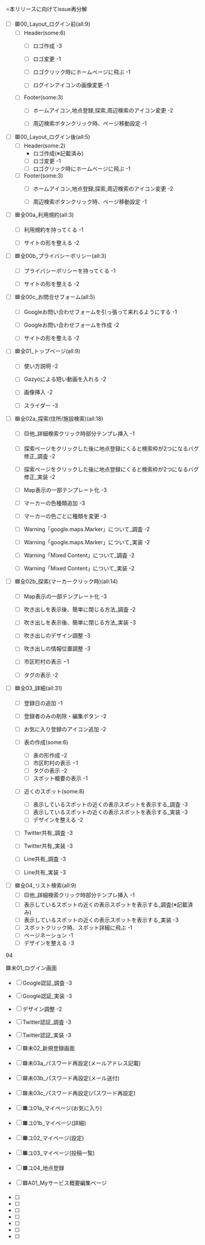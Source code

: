 ⭐️本リリースに向けてissue再分解
- [ ] 🟥00_Layout_ログイン前(all:9)
  - [ ] Header(some:6)
    - [ ] ロゴ作成 -3
    - [ ] ロゴ変更 -1
    - [ ] ロゴクリック時にホームページに飛ぶ -1
    - [ ] ログインアイコンの画像変更 -1

 
  - [ ] Footer(some:3)
    - [ ] ホームアイコン,地点登録,探索,周辺検索のアイコン変更 -2
    - [ ] 周辺検索ボタンクリック時、ページ移動設定 -1


- [ ] 🟥00_Layout_ログイン後(all:5)
  - [ ] Header(some:2)
    - ロゴ作成(※記載済み)
    - [ ] ロゴ変更 -1
    - [ ] ロゴクリック時にホームページに飛ぶ -1

  - [ ] Footer(some:3)
    - [ ] ホームアイコン,地点登録,探索,周辺検索のアイコン変更 -2
    - [ ] 周辺検索ボタンクリック時、ページ移動設定 -1


- [ ] 🟦全00a_利用規約(all:3)
  - [ ] 利用規約を持ってくる -1
  - [ ] サイトの形を整える -2


- [ ] 🟦全00b_プライバシーポリシー(all:3)
  - [ ] プライバシーポリシーを持ってくる -1
  - [ ] サイトの形を整える -2


- [ ] 🟦全00c_お問合せフォーム(all:5)
  - [ ] Googleお問い合わせフォームを引っ張って来れるようにする -1
  - [ ] Googleお問い合わせフォームを作成 -2
  - [ ] サイトの形を整える -2


- [ ] 🟦全01_トップページ(all:9)
  - [ ] 使い方説明 -2
  - [ ] Gazyoによる短い動画を入れる -2
  - [ ] 画像挿入 -2
  - [ ] スライダー -3


- [ ] 🟦全02a_探索(住所/施設検索)(all:18)
  - [ ] 🟨他_詳細検索クリック時部分テンプレ挿入 -1
  - [ ] 探索ページをクリックした後に地点登録にくると検索枠が2つになるバグ修正_調査 -2
  - [ ] 探索ページをクリックした後に地点登録にくると検索枠が2つになるバグ修正_実装 -2
  - [ ] Map表示の一部テンプレート化 -3
  - [ ] マーカーの色種類追加 -3
  - [ ] マーカーの色ごとに種類を変更 -3
  - [ ] Warning「google.maps.Marker」について_調査 -2 
  - [ ] Warning「google.maps.Marker」について_実装 -2
  - [ ] Warning「Mixed Content」について_調査 -2
  - [ ] Warning「Mixed Content」について_実装 -2


- [ ] 🟦全02b_探索(マーカークリック時)(all:14)
  - [ ] Map表示の一部テンプレート化 -3
  - [ ] 吹き出しを表示後、簡単に閉じる方法_調査 -2
  - [ ] 吹き出しを表示後、簡単に閉じる方法_実装 -3
  - [ ] 吹き出しのデザイン調整 -3
  - [ ] 吹き出しの情報位置調整 -3  
  - [ ] 市区町村の表示 −1
  - [ ] タグの表示 -2


- [ ] 🟦全03_詳細(all:31)
  - [ ] 登録日の追加 -1
  - [ ] 登録者のみの削除・編集ボタン -2
  - [ ] お気に入り登録のアイコン追加 -2
  - [ ] 表の作成(some:6)
    - [ ] 表の形作成 -2
    - [ ] 市区町村の表示 −1
    - [ ] タグの表示 -2
    - [ ] スポット概要の表示 -1
  - [ ] 近くのスポット(some:8)
    - [ ] 表示しているスポットの近くの表示スポットを表示する_調査 -3
    - [ ] 表示しているスポットの近くの表示スポットを表示する_実装 -3
    - [ ] デザインを整える -2
  - [ ] Twitter共有_調査 -3
  - [ ] Twitter共有_実装 -3
  - [ ] Line共有_調査 -3
  - [ ] Line共有_実装 -3


- [ ] 🟦全04_リスト検索(all:9)
  - [ ] 🟨他_詳細検索クリック時部分テンプレ挿入 -1
  - [ ] 表示しているスポットの近くの表示スポットを表示する_調査(※記載済み)
  - [ ] 表示しているスポットの近くの表示スポットを表示する_実装 -3
  - [ ] スポットクリック時、スポット詳細に飛ぶ -1
  - [ ] ページネーション -1
  - [ ] デザインを整える -3

94

🟩未01_ログイン画面
  - [ ] Google認証_調査 -3
  - [ ] Google認証_実装 -3
  - [ ] デザイン調整 -2
  - [ ] Twitter認証_調査 -3
  - [ ] Twitter認証_実装 -3

- [ ] 🟩未02_新規登録画面
- [ ] 🟩未03a_パスワード再設定(メールアドレス記載)
- [ ] 🟩未03b_パスワード再設定(メール送付)
- [ ] 🟩未03c_パスワード再設定(パスワード再設定)


- [ ] 🟧ユ01a_マイページ(お気に入り)
- [ ] 🟧ユ01b_マイページ(詳細)
- [ ] 🟧ユ02_マイページ(設定)
- [ ] 🟧ユ03_マイページ(投稿一覧)
- [ ] 🟧ユ04_地点登録
- [ ] 🟪A01_Myサービス概要編集ページ
- [ ] 
- [ ] 
- [ ] 
- [ ] 
- [ ] 
- [ ] 
- [ ] 

